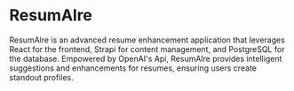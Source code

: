 # ResumAlre

ResumAlre is an advanced resume enhancement application that leverages React for the frontend, Strapi for content management, and PostgreSQL for the database. Empowered by OpenAI's Api, ResumAlre provides intelligent suggestions and enhancements for resumes, ensuring users create standout profiles.
